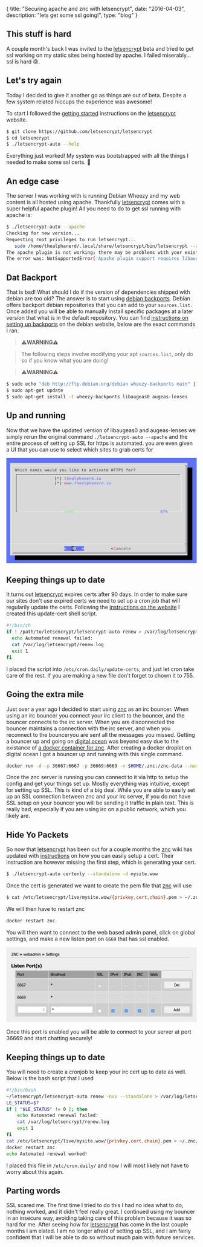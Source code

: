 {
  title: "Securing apache and znc with letsencrypt",
  date:  "2016-04-03",
  description: "lets get some ssl going!",
  type: "blog"
}

## This stuff is hard

A couple month's back I was invited to the [letsencrypt][letsencrypt] beta and tried to get ssl working on my static sites being hosted by apache. I failed miserably... ssl is hard 😡.

## Let's try again

Today I decided to give it another go as things are out of beta. Despite a few system related hiccups the experience was awesome!


To start I followed the [getting started][getting-started] instructions on the [letsencrypt][letsencrypt] website.

```sh
$ git clone https://github.com/letsencrypt/letsencrypt
$ cd letsencrypt
$ ./letsencrypt-auto --help
```

Everything just worked! My system was bootstrapped with all the things I needed to make some ssl certs. 🎉

## An edge case

The server I was working with is running Debian Wheezy and my web content is all hosted using apache. Thankfully [letsencrypt][letsencrypt] comes with a super helpful apache plugin! All you need to do to get ssl running with apache is:

```sh
$ ./letsencrypt-auto --apache
Checking for new version...
Requesting root privileges to run letsencrypt...
   sudo /home/thealphanerd/.local/share/letsencrypt/bin/letsencrypt --apache
The apache plugin is not working; there may be problems with your existing configuration.
The error was: NotSupportedError('Apache plugin support requires libaugeas0 and augeas-lenses version 1.2.0 or higher, please make sure you have you have those installed.',)
```

## Dat Backport

That is bad! What should I do if the version of dependencies shipped with debian are too old? The answer is to start using [debian backports][backports]. Debian offers backport debian repositories that you can add to your `sources.list`. Once added you will be able to manually install specific packages at a later version that what is in the default repository. You can find [instructions on setting up backports][backports-instructions] on the debian website, below are the exact commands I ran.

> ⚠️**WARNING**⚠️

> The following steps involve modifying your apt `sources.list`, only do so if you know what you are doing!

> ⚠️**WARNING**⚠️

```sh
$ sudo echo "deb http://ftp.debian.org/debian wheezy-backports main" | sudo tee -a /etc/apt/sources.list
$ sudo apt-get update
$ sudo apt-get install -t wheezy-backports libaugeas0 augeas-lenses
```

## Up and running

Now that we have the updated version of libaugeas0 and augeas-lenses we simply rerun the original command ```./letsencrypt-auto --apache``` and the entire process of setting up SSL for https is automated. you are even given a UI that you can use to select which sites to grab certs for

![It's a cert](/images/letsencrypt/cli-ui.png)

## Keeping things up to date

It turns out [letsencrypt][letsencrypt] expires certs after 90 days. In order to make sure our sites don't use expired certs we need to set up a cron job that will regularily update the certs. Following the [instructions on the website][backports-instructions] I created this update-cert shell script.

```sh
#!/bin/sh
if ! /path/to/letsencrypt/letsencrypt-auto renew > /var/log/letsencrypt/renew.log 2>&1 ; then
  echo Automated renewal failed:
  cat /var/log/letsencrypt/renew.log
  exit 1
fi
```

I placed the script into `/etc/cron.daily/update-certs`, and just let cron take care of the rest. If you are making a new file don't forget to chown it to 755.

## Going the extra mile

Just over a year ago I decided to start using [znc][znc] as an irc bouncer. When using an irc bouncer you connect your irc client to the bouncer, and the bouncer connects to the irc server. When you are disconnected the bouncer maintains a connection with the irc server, and when you reconnect to the bounceryou are sent all the messages you missed. Getting a bouncer up and going on [digital ocean][digital-ocean] was beyond easy due to the existance of [a docker container for znc][znc-docker]. After creating a docker droplet on digital ocean I got a bouncer up and running with this single command.

```sh
docker run -d -p 36667:6667 -p 36669:6669 -v $HOME/.znc:/znc-data --name znc jimeh/znc
```

Once the znc server is running you can connect to it via http to setup the config and get your things set up. Mostly everything was intuitive, except for setting up SSL. This is kind of a big deal. While you are able to easily set up an SSL connection between znc and your irc server, if you do not have SSL setup on your bouncer you will be sending it traffic in plain text. This is really bad, especially if you are using irc on a public network, which you likely are.

## Hide Yo Packets

So now that [letsencrypt][letsencrypt] has been out for a couple months the [znc][znc] wiki has updated with [instructions][znc-instructions] on how you can easily setup a cert. Their instruction are however missing the first step, which is generating your cert.

```sh
$ ./letsencrypt-auto certonly --standalone -d mysite.wow
```

Once the cert is generated we want to create the pem file that [znc][znc] will use

```sh
$ cat /etc/letsencrypt/live/mysite.wow/{privkey,cert,chain}.pem > ~/.znc/znc.pem
```

We will then have to restart znc

```sh
docker restart znc
```

You will then want to connect to the web based admin panel, click on global settings, and make a new listen port on `6669` that has ssl enabled.

![enabling ssl in the znc admin panel](/images/letsencrypt/znc-admin.png)

Once this port is enabled you will be able to connect to your server at port 36669 and start chatting securely!

## Keeping things up to date

You will need to create a cronjob to keep your irc cert up to date as well. Below is the bash script that I used

```bash
#!/bin/bash
~/letsencrypt/letsencrypt-auto renew -nvv --standalone > /var/log/letsencrypt/renew.log 2>&1
LE_STATUS=$?
if [ "$LE_STATUS" != 0 ]; then
    echo Automated renewal failed:
    cat /var/log/letsencrypt/renew.log
    exit 1
fi
cat /etc/letsencrypt/live/mysite.wow/{privkey,cert,chain}.pem > ~/.znc/znc.pem
docker restart znc
echo Automated renewal worked!
```

I placed this file in `/etc/cron.daily/` and now I will most likely not have to worry about this again.

## Parting words

SSL scared me. The first time I tried to do this I had no idea what to do, nothing worked, and it didn't feel really great. I continued using my bouncer in an insecure way, avoiding taking care of this problem because it was so hard for me. After seeing how far [letsencrypt][letsencrypt] has come in the last couple months I am elated. I am no longer afraid of setting up SSL, and I am fairly confident that I will be able to do so without much pain with future services.

[letsencrypt]: https://letsencrypt.org/
[getting-started]: https://letsencrypt.org/getting-started/
[backports]: http://backports.debian.org/
[backports-instructions]: http://backports.debian.org/Instructions/
[znc-docker]: https://github.com/jimeh/docker-znc
[znc]: http://wiki.znc.in/ZNC
[digital-ocean]: http://digitalocean.com/
[znc-instructions]: http://wiki.znc.in/Signed_SSL_certificate#LetsEncrypt
